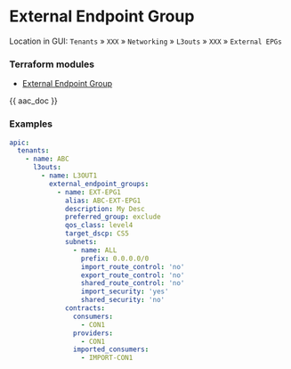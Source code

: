 # External Endpoint Group

Location in GUI:
`Tenants` » `XXX` » `Networking` » `L3outs` » `XXX` » `External EPGs`

### Terraform modules

* [External Endpoint Group](https://registry.terraform.io/modules/netascode/external-endpoint-group/aci/latest)

{{ aac_doc }}
### Examples

```yaml
apic:
  tenants:
    - name: ABC
      l3outs:
        - name: L3OUT1
          external_endpoint_groups:
            - name: EXT-EPG1
              alias: ABC-EXT-EPG1
              description: My Desc
              preferred_group: exclude
              qos_class: level4
              target_dscp: CS5
              subnets:
                - name: ALL
                  prefix: 0.0.0.0/0
                  import_route_control: 'no'
                  export_route_control: 'no'
                  shared_route_control: 'no'
                  import_security: 'yes'
                  shared_security: 'no'
              contracts:
                consumers:
                  - CON1
                providers:
                  - CON1
                imported_consumers:
                  - IMPORT-CON1
```
